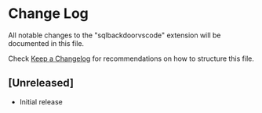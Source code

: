 # Change Log

All notable changes to the "sqlbackdoorvscode" extension will be documented in this file.

Check [Keep a Changelog](http://keepachangelog.com/) for recommendations on how to structure this file.

## [Unreleased]

- Initial release